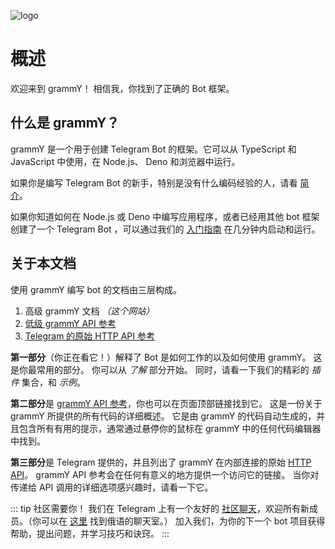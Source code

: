 ![logo](/images/grammY.webp)

# 概述

欢迎来到 grammY！
相信我，你找到了正确的 Bot 框架。

## 什么是 grammY？

grammY 是一个用于创建 Telegram Bot 的框架。它可以从 TypeScript 和 JavaScript 中使用，在 Node.js、 Deno 和浏览器中运行。

如果你是编写 Telegram Bot 的新手，特别是没有什么编码经验的人，请看 [简介](./introduction)。

如果你知道如何在 Node.js 或 Deno 中编写应用程序，或者已经用其他 bot 框架创建了一个 Telegram Bot ，可以通过我们的 [入门指南](./getting-started) 在几分钟内启动和运行。

## 关于本文档

使用 grammY 编写 bot 的文档由三层构成。

1. 高级 grammY 文档 _（这个网站）_
2. [低级 grammY API 参考](https://deno.land/x/grammy/mod.ts)
3. [Telegram 的原始 HTTP API 参考](https://core.telegram.org/bots/api)

**第一部分**（你正在看它！）解释了 Bot 是如何工作的以及如何使用 grammY。
这是你最常用的部分。
你可以从 _了解_ 部分开始。
同时，请看一下我们的精彩的 _插件_ 集合，和 _示例_。

**第二部分**是 [grammY API 参考](https://deno.land/x/grammy/mod.ts)，你也可以在页面顶部链接找到它。
这是一份关于 grammY 所提供的所有代码的详细概述。
它是由 grammY 的代码自动生成的，并且包含所有有用的提示，通常通过悬停你的鼠标在 grammY 中的任何代码编辑器中找到。

**第三部分**是 Telegram 提供的，并且列出了 grammY 在内部连接的原始 [HTTP API](https://core.telegram.org/bots/api)。
grammY API 参考会在任何有意义的地方提供一个访问它的链接。
当你对传递给 API 调用的详细选项感兴趣时，请看一下它。

::: tip 社区需要你！
我们在 Telegram 上有一个友好的 [社区聊天](https://t.me/grammyjs)，欢迎所有新成员。（你可以在 [这里](https://t.me/grammyjs_ru) 找到俄语的聊天室。）
加入我们，为你的下一个 bot 项目获得帮助，提出问题，并学习技巧和诀窍。
:::
